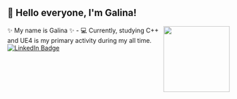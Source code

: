 ## 👋 Hello everyone, I'm Galina!

<img align='right' src="https://github.com/images/mona-whisper.gif" width="150">
✨ My name is Galina ✨
- 💻 Currently, studying C++ and UE4 is my primary activity during my all time.

<div id="badges">
  <a href="https://www.linkedin.com/in/galinasyrodoeva/">
    <img src="https://img.shields.io/badge/LinkedIn-blue?style=for-the-badge&logo=linkedin&logoColor=white" alt="LinkedIn Badge"/>
  </a>
</div>

<!--
**gallasglasses/gallasglasses** is a ✨ _special_ ✨ repository because its `README.md` (this file) appears on your GitHub profile.

Here are some ideas to get you started:

- 🔭 I’m currently working on ...
- 🌱 I’m currently learning ...
- 👯 I’m looking to collaborate on ...
- 🤔 I’m looking for help with ...
- 💬 Ask me about ...
- 📫 How to reach me: ...
- 😄 Pronouns: ...
- ⚡ Fun fact: ...
-->
